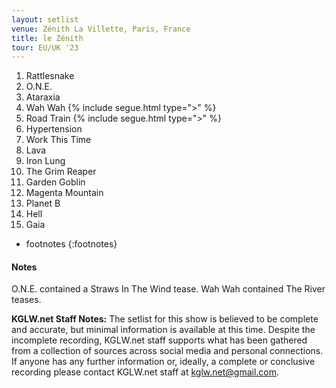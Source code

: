 ```yaml
---
layout: setlist
venue: Zénith La Villette, Paris, France
title: le Zénith
tour: EU/UK '23
---
```


1. Rattlesnake
2. O.N.E.
3. Ataraxia
4. Wah Wah
   {% include segue.html type=">" %}
5. Road Train
   {% include segue.html type=">" %}
7. Hypertension
8. Work This Time
9. Lava
10. Iron Lung
11. The Grim Reaper
12. Garden Goblin
13. Magenta Mountain
14. Planet B
15. Hell
16. Gaia

<!--snippet-->

* footnotes
{:footnotes}


#### Notes
O.N.E. contained a Straws In The Wind tease. Wah Wah contained The River teases.

**KGLW.net Staff Notes:**
The setlist for this show is believed to be complete and accurate, but minimal information is available at this time. Despite the incomplete recording, KGLW.net staff supports what has been gathered from a collection of sources across social media and personal connections. If anyone has any further information or, ideally, a complete or conclusive recording please contact KGLW.net staff at [kglw.net@gmail.com](email:kglw.net@gmail.com).
